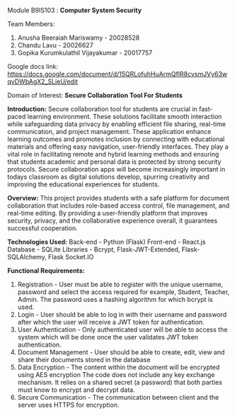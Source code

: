 Module B9IS103 : **Computer System Security**

Team Members:
1) Anusha Beeraiah Mariswamy - 20028528
2) Chandu Lavu - 20026627
3) Gopika Kurumkulathil Vijayakumar - 20017757

Google docs link:
https://docs.google.com/document/d/15QRLofuhHuArmQfIR8cvsmJVy63wqvDWbAgX2_SLieU/edit 


Domain of Interest: 
**Secure Collaboration Tool For Students**

**Introduction:**
Secure collaboration tool for students are crucial in fast-paced learning environment. These solutions facilitate smooth interaction while safeguarding data privacy by enabling efficient file sharing, real-time communication, and project management. These application enhance learning outcomes and promotes inclusion by connecting with educational materials and offering easy navigation, user-friendly interfaces. They play a vital role in facilitating remote and hybrid learning methods and ensuring that students academic and personal data is protected by strong security protocols. Secure collaboration apps will become increasingly important in todays classroom as digital solutions develop, spurring creativity and improving the educational experiences for students.

**Overview:**
This project provides students with a safe platform for document collaboration that includes role-based access control, file management, and real-time editing. By providing a user-friendly platform that improves security, privacy, and the collaborative experience overall, it guarantees successful cooperation.

**Technologies Used:**
Back-end - Python (Flask) 
Front-end - React.js 
Database - SQLite 
Libraries - Bcrypt, Flask-JWT-Extended, Flask-SQLAlchemy, Flask Socket.IO


**Functional Requirements:**
1) Registration - User must be able to register with the unique username, password and select the access required for example, Student, Teacher, Admin. The password uses a hashing algorithm for which bcrypt is used.
2) Login - User should be able to log in with their username and password after which the user will receive a JWT token for authentication.
3) User Authentication - Only authenticated user will be able to access the system which will be done once the user validates JWT token authentication.
4) Document Management - User should be able to create, edit, view and share their documents stored in the database
5) Data Encryption - The content within the document will be encrypted using AES encryption The code does not include any key exchange mechanism. It relies on a shared secret (a password) that both parties must know to encrypt and decrypt data.
6) Secure Communication - The communication between client and the server uses HTTPS for encryption.





